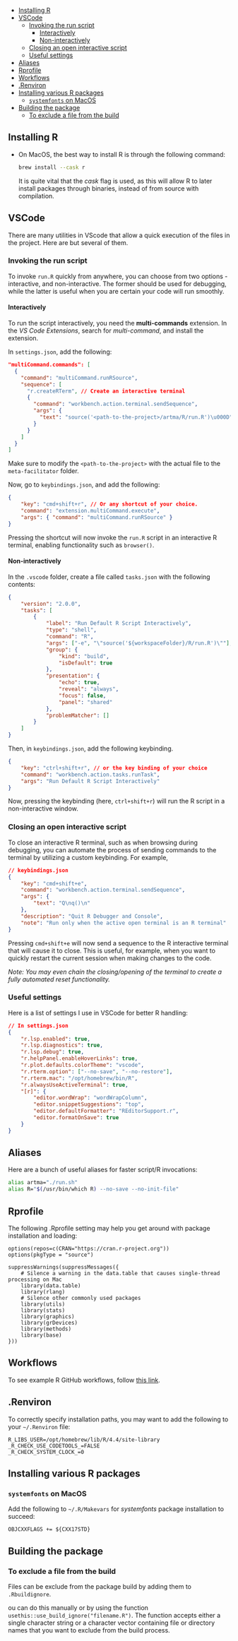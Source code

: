 - [Installing R](#installing-r)
- [VSCode](#vscode)
	- [Invoking the run script](#invoking-the-run-script)
		- [Interactively](#interactively)
		- [Non-interactively](#non-interactively)
	- [Closing an open interactive script](#closing-an-open-interactive-script)
	- [Useful settings](#useful-settings)
- [Aliases](#aliases)
- [Rprofile](#rprofile)
- [Workflows](#workflows)
- [.Renviron](#renviron)
- [Installing various R packages](#installing-various-r-packages)
	- [`systemfonts` on MacOS](#systemfonts-on-macos)
- [Building the package](#building-the-package)
	- [To exclude a file from the build](#to-exclude-a-file-from-the-build)

## Installing R

- On MacOS, the best way to install R is through the following command:

  ```bash
  brew install --cask r
  ```

  It is quite vital that the _cask_ flag is used, as this will allow R to later install packages through binaries, instead of from source with compilation.

## VSCode

There are many utilities in VScode that allow a quick execution of the files in the project. Here are but several of them.

### Invoking the run script

To invoke `run.R` quickly from anywhere, you can choose from two options - interactive, and non-interactive. The former should be used for debugging, while the latter is useful when you are certain your code will run smoothly.

#### Interactively

To run the script interactively, you need the **multi-commands** extension. In the _VS Code Extensions_, search for _multi-command_, and install the extension.

In `settings.json`, add the following:

```json
"multiCommand.commands": [
  {
    "command": "multiCommand.runRSource",
    "sequence": [
      "r.createRTerm", // Create an interactive terminal
      {
        "command": "workbench.action.terminal.sendSequence",
        "args": {
          "text": "source('<path-to-the-project>/artma/R/run.R')\u000D"
        }
      }
    ]
  }
]
```

Make sure to modify the `<path-to-the-project>` with the actual file to the `meta-facilitator` folder.

Now, go to `keybindings.json`, and add the following:

```json
{
	"key": "cmd+shift+r", // Or any shortcut of your choice.
	"command": "extension.multiCommand.execute",
	"args": { "command": "multiCommand.runRSource" }
}
```

Pressing the shortcut will now invoke the `run.R` script in an interactive R terminal, enabling functionality such as `browser()`.

#### Non-interactively

In the `.vscode` folder, create a file called `tasks.json` with the following contents:

```json
{
	"version": "2.0.0",
	"tasks": [
		{
			"label": "Run Default R Script Interactively",
			"type": "shell",
			"command": "R",
			"args": ["-e", "\"source('${workspaceFolder}/R/run.R')\""],
			"group": {
				"kind": "build",
				"isDefault": true
			},
			"presentation": {
				"echo": true,
				"reveal": "always",
				"focus": false,
				"panel": "shared"
			},
			"problemMatcher": []
		}
	]
}
```

Then, in `keybindings.json`, add the following keybinding.

```json
{
	"key": "ctrl+shift+r", // or the key binding of your choice
	"command": "workbench.action.tasks.runTask",
	"args": "Run Default R Script Interactively"
}
```

Now, pressing the keybinding (here, `ctrl+shift+r`) will run the R script in a non-interactive window.

### Closing an open interactive script

To close an interactive R terminal, such as when browsing during debugging, you can automate the process of sending commands to the terminal by utilizing a custom keybinding. For example,

```json
// keybindings.json
{
	"key": "cmd+shift+e",
	"command": "workbench.action.terminal.sendSequence",
	"args": {
		"text": "Q\nq()\n"
	},
	"description": "Quit R Debugger and Console",
	"note": "Run only when the active open terminal is an R terminal"
}
```

Pressing `cmd+shift+e` will now send a sequence to the R interactive terminal that will cause it to close. This is useful, for example, when you want to quickly restart the current session when making changes to the code.

_Note: You may even chain the closing/opening of the terminal to create a fully automated reset functionality._

### Useful settings

Here is a list of settings I use in VSCode for better R handling:

```json
// In settings.json
{
	"r.lsp.enabled": true,
	"r.lsp.diagnostics": true,
	"r.lsp.debug": true,
	"r.helpPanel.enableHoverLinks": true,
	"r.plot.defaults.colorTheme": "vscode",
	"r.rterm.option": ["--no-save", "--no-restore"],
	"r.rterm.mac": "/opt/homebrew/bin/R",
	"r.alwaysUseActiveTerminal": true,
	"[r]": {
		"editor.wordWrap": "wordWrapColumn",
		"editor.snippetSuggestions": "top",
		"editor.defaultFormatter": "REditorSupport.r",
		"editor.formatOnSave": true
	}
}
```

## Aliases

Here are a bunch of useful aliases for faster script/R invocations:

```bash
alias artma="./run.sh"
alias R="$(/usr/bin/which R) --no-save --no-init-file"
```

## Rprofile

The following .Rprofile setting may help you get around with package installation and loading:

```.Rprofile
options(repos=c(CRAN="https://cran.r-project.org"))
options(pkgType = "source")

suppressWarnings(suppressMessages({
    # Silence a warning in the data.table that causes single-thread processing on Mac
    library(data.table)
    library(rlang)
    # Silence other commonly used packages
    library(utils)
    library(stats)
    library(graphics)
    library(grDevices)
    library(methods)
    library(base)
}))
```

## Workflows

To see example R GitHub workflows, follow [this link](https://github.com/r-lib/actions/blob/v2/examples/README.md).

## .Renviron

To correctly specify installation paths, you may want to add the following to your `~/.Renviron` file:

```env
R_LIBS_USER=/opt/homebrew/lib/R/4.4/site-library
_R_CHECK_USE_CODETOOLS_=FALSE
_R_CHECK_SYSTEM_CLOCK_=0
```

## Installing various R packages

### `systemfonts` on MacOS

Add the following to `~/.R/Makevars` for _systemfonts_ package installation to succeed:

```make
OBJCXXFLAGS += ${CXX17STD}
```

## Building the package

### To exclude a file from the build

Files can be exclude from the package build by adding them to `.Rbuildignore`.

ou can do this manually or by using the function `usethis::use_build_ignore("filename.R")`. The function accepts either a single character string or a character vector containing file or directory names that you want to exclude from the build process.
